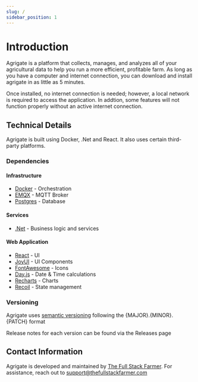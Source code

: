 ```yaml
---
slug: /
sidebar_position: 1
---
```


# Introduction

Agrigate is a platform that collects, manages, and analyzes all of your
agricultural data to help you run a more efficient, profitable farm. As long as
you have a computer and internet connection, you can download and install
agrigate in as little as 5 minutes.

Once installed, no internet connection is needed; however, a local network is
required to access the application. In addtion, some features will not function
properly without an active internet connection.

## Technical Details

Agrigate is built using Docker, .Net and React. It also uses certain third-party
platforms.

### Dependencies

#### Infrastructure

- [Docker](https://www.docker.com/) - Orchestration
- [EMQX](https://www.emqx.io/) - MQTT Broker
- [Postgres](https://www.postgresql.org/) - Database

#### Services

- [.Net](https://dotnet.microsoft.com/en-us/) - Business logic and services

#### Web Application

- [React](https://react.dev/) - UI
- [JoyUI](https://mui.com/joy-ui/getting-started/) - UI Components
- [FontAwesome](https://fontawesome.com/) - Icons
- [Day.js](https://day.js.org/) - Date & Time calculations
- [Recharts](https://recharts.org/en-US/) - Charts
- [Recoil](https://recoiljs.org/) - State management

### Versioning

Agrigate uses [semantic versioning](https://semver.org/) following the
\{MAJOR\}.\{MINOR\}.\{PATCH\} format

Release notes for each version can be found via the Releases page

## Contact Information

Agrigate is developed and maintained by [The Full Stack Farmer](www.google.com).
For assistance, reach out to
[support@thefullstackfarmer.com](support@thefullstackfarmer.com)
